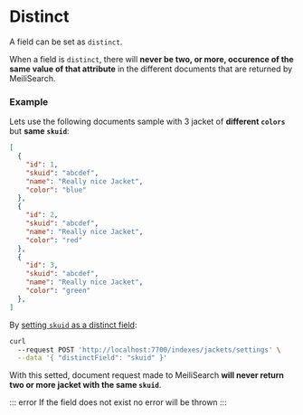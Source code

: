 # Distinct

A field can be set as `distinct`.

When a field is `distinct`, there will **never be two, or more, occurence of the same value of that attribute** in the different documents that are returned by MeiliSearch.

### Example

Lets use the following documents sample with 3 jacket of **different `colors`** but **same `skuid`**:
```json
[
  {
    "id": 1,
    "skuid": "abcdef",
    "name": "Really nice Jacket",
    "color": "blue"
  },
  {
    "id": 2,
    "skuid": "abcdef",
    "name": "Really nice Jacket",
    "color": "red"
  },
  {
    "id": 3,
    "skuid": "abcdef",
    "name": "Really nice Jacket",
    "color": "green"
  },
]
```


By [setting `skuid` as a distinct field](/references/settings.md#distinct):

```bash
curl
  --request POST 'http://localhost:7700/indexes/jackets/settings' \
  --data '{ "distinctField": "skuid" }'
```

With this setted, document request made to MeiliSearch **will never return two or more jacket with the same `skuid`**.

::: error
If the field does not exist no error will be thrown
:::
